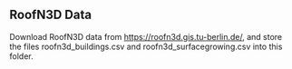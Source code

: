 ## RoofN3D Data

Download RoofN3D data from https://roofn3d.gis.tu-berlin.de/, and store the files roofn3d_buildings.csv and roofn3d_surfacegrowing.csv into this folder.